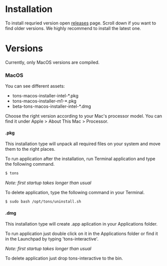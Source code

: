 # Installation

To install requried version open [releases](https://github.com/tonfactory/tons-releases/releases) page. Scroll down if you want to find older versions. We highly recommend to install the latest one.


# Versions

Currently, only MacOS versions are compiled.

### MacOS

You can see different assets:
- tons-macos-installer-intel-*.pkg
- tons-macos-installer-m1-*.pkg
- beta-tons-macos-installer-intel-*.dmg

Choose the right version according to your Mac's processor model. You can find it under Apple > About This Mac > Processor.

#### .pkg

This installation type will unpack all required files on your system and move them to the right places.

To run application after the installation, run Terminal application and type the following command.
```bash
$ tons
```

*Note: first startup takes longer than usual*

To delete application, type the following command in your Terminal.
```bash
$ sudo bash /opt/tons/uninstall.sh
```

#### .dmg

This installation type will create .app aplication in your Applications folder.

To run application just double click on it in the Applications folder or find it in the Launchpad by typing 'tons-interactive'.

*Note: first startup takes longer than usual*

To delete application just drop tons-interactive to the bin.
